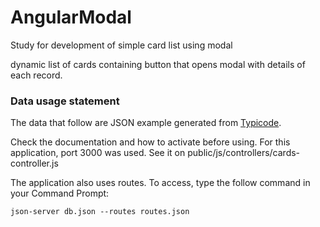 # AngularModal
Study for development of simple card list using modal

dynamic list of cards containing button that opens modal with details of each record.

### Data usage statement

The data that follow are JSON example generated from [Typicode](https://github.com/typicode/json-server).

Check the documentation and how to activate before using. For this application, port 3000 was used. See it on public/js/controllers/cards-controller.js

The application also uses routes. To access, type the follow command in your Command Prompt:

`json-server db.json --routes routes.json`


